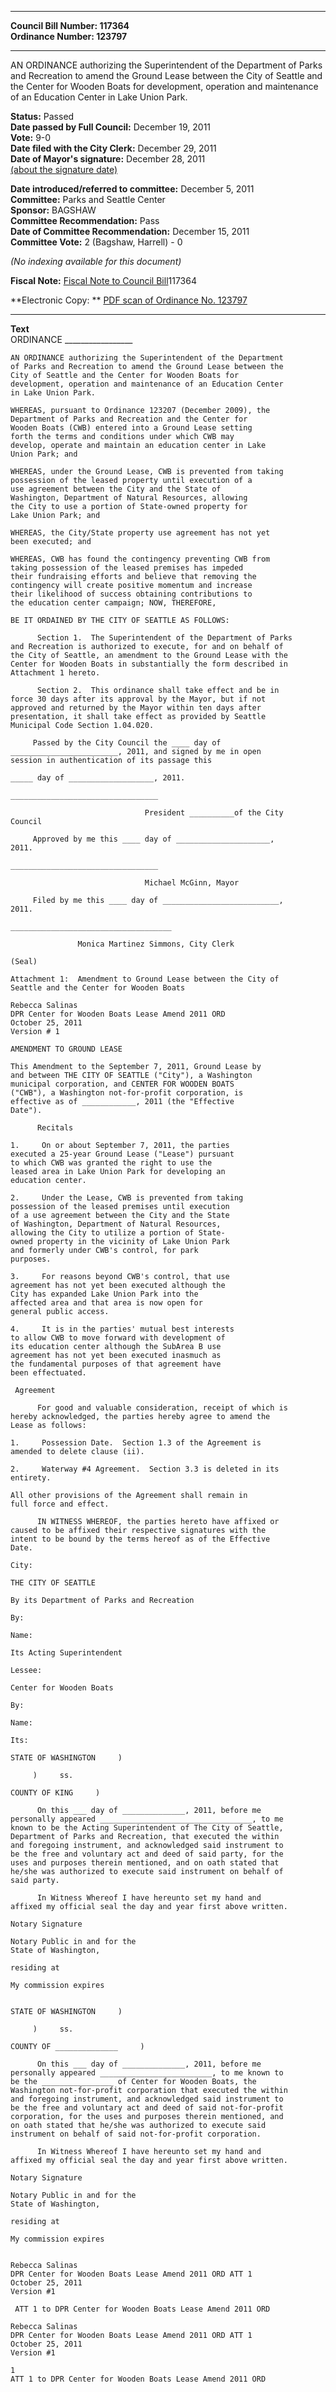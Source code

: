 * * * * *  
  
**Council Bill Number: [](#h0)[](#h2)117364**   
**Ordinance Number: 123797**  
  
* * * * *  
  
AN ORDINANCE authorizing the Superintendent of the Department of Parks and Recreation to amend the Ground Lease between the City of Seattle and the Center for Wooden Boats for development, operation and maintenance of an Education Center in Lake Union Park.  
  
**Status:** Passed   
**Date passed by Full Council:** December 19, 2011   
**Vote:** 9-0   
**Date filed with the City Clerk:** December 29, 2011   
**Date of Mayor's signature:** December 28, 2011   
[(about the signature date)](/~public/approvaldate.htm)   
  
  
**Date introduced/referred to committee:** December 5, 2011   
**Committee:** Parks and Seattle Center   
**Sponsor:** BAGSHAW   
**Committee Recommendation:** Pass   
**Date of Committee Recommendation:** December 15, 2011   
**Committee Vote:** 2 (Bagshaw, Harrell) - 0   
  
*(No indexing available for this document)*  
  
**Fiscal Note:** [Fiscal Note to Council Bill](http://clerk.seattle.gov/~public/fnote/117364.htm)[](#h1)[](#h3)117364  
  
**Electronic Copy: ** [PDF scan of Ordinance No. 123797](/~archives/Ordinances/Ord_123797.pdf)  
  
* * * * *  
  
**Text**  
    ORDINANCE _________________  
  
    AN ORDINANCE authorizing the Superintendent of the Department  
    of Parks and Recreation to amend the Ground Lease between the  
    City of Seattle and the Center for Wooden Boats for  
    development, operation and maintenance of an Education Center  
    in Lake Union Park.  
  
    WHEREAS, pursuant to Ordinance 123207 (December 2009), the  
    Department of Parks and Recreation and the Center for  
    Wooden Boats (CWB) entered into a Ground Lease setting  
    forth the terms and conditions under which CWB may  
    develop, operate and maintain an education center in Lake  
    Union Park; and  
  
    WHEREAS, under the Ground Lease, CWB is prevented from taking  
    possession of the leased property until execution of a  
    use agreement between the City and the State of  
    Washington, Department of Natural Resources, allowing  
    the City to use a portion of State-owned property for  
    Lake Union Park; and  
  
    WHEREAS, the City/State property use agreement has not yet  
    been executed; and  
  
    WHEREAS, CWB has found the contingency preventing CWB from  
    taking possession of the leased premises has impeded  
    their fundraising efforts and believe that removing the  
    contingency will create positive momentum and increase  
    their likelihood of success obtaining contributions to  
    the education center campaign; NOW, THEREFORE,  
  
    BE IT ORDAINED BY THE CITY OF SEATTLE AS FOLLOWS:  
  
          Section 1.  The Superintendent of the Department of Parks  
    and Recreation is authorized to execute, for and on behalf of  
    the City of Seattle, an amendment to the Ground Lease with the  
    Center for Wooden Boats in substantially the form described in  
    Attachment 1 hereto.  
  
          Section 2.  This ordinance shall take effect and be in  
    force 30 days after its approval by the Mayor, but if not  
    approved and returned by the Mayor within ten days after  
    presentation, it shall take effect as provided by Seattle  
    Municipal Code Section 1.04.020.  
  
         Passed by the City Council the ____ day of  
    ________________________, 2011, and signed by me in open  
    session in authentication of its passage this  
  
    _____ day of ___________________, 2011.  
  
    _________________________________  
  
                                  President __________of the City  
    Council  
  
         Approved by me this ____ day of _____________________,  
    2011.  
  
    _________________________________  
  
                                  Michael McGinn, Mayor  
  
         Filed by me this ____ day of __________________________,  
    2011.  
  
    ____________________________________  
  
                   Monica Martinez Simmons, City Clerk  
  
    (Seal)  
  
    Attachment 1:  Amendment to Ground Lease between the City of  
    Seattle and the Center for Wooden Boats  
  
    Rebecca Salinas  
    DPR Center for Wooden Boats Lease Amend 2011 ORD  
    October 25, 2011  
    Version # 1  
  
    AMENDMENT TO GROUND LEASE  
  
    This Amendment to the September 7, 2011, Ground Lease by  
    and between THE CITY OF SEATTLE ("City"), a Washington  
    municipal corporation, and CENTER FOR WOODEN BOATS  
    ("CWB"), a Washington not-for-profit corporation, is  
    effective as of ____________, 2011 (the "Effective  
    Date").  
  
          Recitals  
  
    1.     On or about September 7, 2011, the parties  
    executed a 25-year Ground Lease ("Lease") pursuant  
    to which CWB was granted the right to use the  
    leased area in Lake Union Park for developing an  
    education center.  
  
    2.     Under the Lease, CWB is prevented from taking  
    possession of the leased premises until execution  
    of a use agreement between the City and the State  
    of Washington, Department of Natural Resources,  
    allowing the City to utilize a portion of State-  
    owned property in the vicinity of Lake Union Park  
    and formerly under CWB's control, for park  
    purposes.  
  
    3.     For reasons beyond CWB's control, that use  
    agreement has not yet been executed although the  
    City has expanded Lake Union Park into the  
    affected area and that area is now open for  
    general public access.  
  
    4.     It is in the parties' mutual best interests  
    to allow CWB to move forward with development of  
    its education center although the SubArea B use  
    agreement has not yet been executed inasmuch as  
    the fundamental purposes of that agreement have  
    been effectuated.  
  
     Agreement   
  
          For good and valuable consideration, receipt of which is  
    hereby acknowledged, the parties hereby agree to amend the  
    Lease as follows:  
  
    1.     Possession Date.  Section 1.3 of the Agreement is  
    amended to delete clause (ii).  
  
    2.     Waterway #4 Agreement.  Section 3.3 is deleted in its  
    entirety.  
  
    All other provisions of the Agreement shall remain in  
    full force and effect.  
  
          IN WITNESS WHEREOF, the parties hereto have affixed or  
    caused to be affixed their respective signatures with the  
    intent to be bound by the terms hereof as of the Effective  
    Date.  
  
    City:  
  
    THE CITY OF SEATTLE  
  
    By its Department of Parks and Recreation  
  
    By:  
  
    Name:  
  
    Its Acting Superintendent  
  
    Lessee:  
  
    Center for Wooden Boats  
  
    By:  
  
    Name:  
  
    Its:  
  
    STATE OF WASHINGTON     )  
  
         )     ss.  
  
    COUNTY OF KING     )  
  
          On this ___ day of ______________, 2011, before me  
    personally appeared __________________________________, to me  
    known to be the Acting Superintendent of The City of Seattle,  
    Department of Parks and Recreation, that executed the within  
    and foregoing instrument, and acknowledged said instrument to  
    be the free and voluntary act and deed of said party, for the  
    uses and purposes therein mentioned, and on oath stated that  
    he/she was authorized to execute said instrument on behalf of  
    said party.  
  
          In Witness Whereof I have hereunto set my hand and  
    affixed my official seal the day and year first above written.  
  
    Notary Signature  
  
    Notary Public in and for the  
    State of Washington,  
  
    residing at          
  
    My commission expires   
  
  
    STATE OF WASHINGTON     )  
  
         )     ss.  
  
    COUNTY OF ______________     )  
  
          On this ___ day of ______________, 2011, before me  
    personally appeared _________________________, to me known to  
    be the ________________ of Center for Wooden Boats, the  
    Washington not-for-profit corporation that executed the within  
    and foregoing instrument, and acknowledged said instrument to  
    be the free and voluntary act and deed of said not-for-profit  
    corporation, for the uses and purposes therein mentioned, and  
    on oath stated that he/she was authorized to execute said  
    instrument on behalf of said not-for-profit corporation.  
  
          In Witness Whereof I have hereunto set my hand and  
    affixed my official seal the day and year first above written.  
  
    Notary Signature  
  
    Notary Public in and for the  
    State of Washington,  
  
    residing at          
  
    My commission expires   
  
  
    Rebecca Salinas  
    DPR Center for Wooden Boats Lease Amend 2011 ORD ATT 1  
    October 25, 2011  
    Version #1  
  
     ATT 1 to DPR Center for Wooden Boats Lease Amend 2011 ORD  
  
    Rebecca Salinas  
    DPR Center for Wooden Boats Lease Amend 2011 ORD ATT 1  
    October 25, 2011  
    Version #1  
  
    1  
    ATT 1 to DPR Center for Wooden Boats Lease Amend 2011 ORD  
